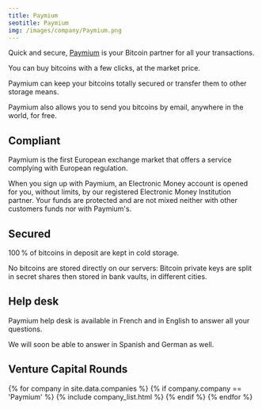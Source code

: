 ```yaml
---
title: Paymium
seotitle: Paymium
img: /images/company/Paymium.png
---
```


Quick and secure, <a href="https://www.paymium.com/">Paymium</a> is your Bitcoin partner for all your transactions.

You can buy bitcoins with a few clicks, at the market price.

Paymium can keep your bitcoins totally secured or transfer them to other storage means.

Paymium also allows you to send you bitcoins by email, anywhere in the world, for free.

## Compliant

Paymium is the first European exchange market that offers a service complying with European regulation.

When you sign up with Paymium, an Electronic Money account is opened for you, without limits, by our registered Electronic Money Institution partner. Your funds are protected and are not mixed neither with other customers funds nor with Paymium's.

## Secured

100 % of bitcoins in deposit are kept in cold storage.

No bitcoins are stored directly on our servers: Bitcoin private keys are split in secret shares then stored in bank vaults, in different cities.

## Help desk

Paymium help desk is available in French and in English to answer all your questions.

We will soon be able to answer in Spanish and German as well.

## Venture Capital Rounds

{% for company in site.data.companies %}
{% if company.company == 'Paymium' %}
{% include company_list.html %}
{% endif %}
{% endfor %}